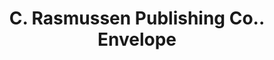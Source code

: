 ---
doi: 10.7916/D8QC1FJ8
date_other: '1906'
date_other_textual: '1906'
form: printed ephemera
genre:
- Envelopes
name:
- C. Rasmussen Publishing Co.
object_in_context_url: https://biggert.cul.columbia.edu/items/view/ave_biggert_00644
subject_hierarchical_geographic:
- Minneapolis, Minnesota, United States
subject_name:
- C. Rasmussen Publishing Co.
title: C. Rasmussen Publishing Co.. Envelope
sort_title: C. Rasmussen Publishing Co.. Envelope
call_number: ave_biggert_00644
coordinates:
- 44.983333333333334,-93.26666666666667
pid: ave_biggert_00644
identifiers: ave_biggert_00644
thumbnail: https://derivativo-3.library.columbia.edu/iiif/2/ldpd:345589/full/!256,256/0/native.jpg
permalink: "/biggert/ave_biggert_00644/"
layout: iiif-image-page
---